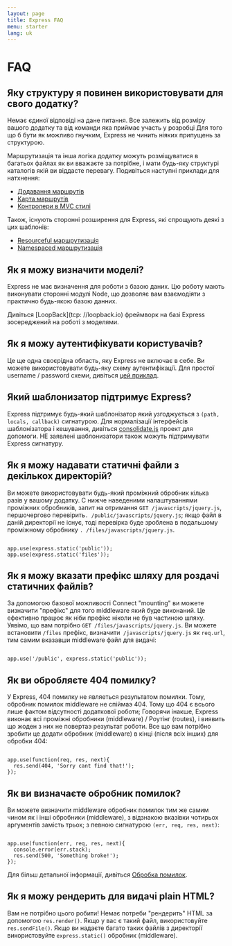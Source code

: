 ```yaml
---
layout: page
title: Express FAQ
menu: starter
lang: uk
---
```


# FAQ

## Яку структуру я повинен використовувати для свого додатку?

Немає єдиної відповіді на дане питання. Все залежить від
розміру вашого додатку та від команди яка приймає участь у розробці Для того що б бути
як можливо гнучким, Express не чинить ніяких припущень за структурою.

Маршрутизація та інша логіка додатку можуть розміщуватися в багатьох файлах як ви
вважаєте за потрібне, і мати будь-яку структурі каталогів якій ви віддасте перевагу.
Подивіться наступні приклади для натхнення:

* [Додавання маршрутів](https://github.com/strongloop/express/blob/master/examples/route-separation/index.js#L19)
* [Карта маршрутів](https://github.com/strongloop/express/blob/master/examples/route-map/index.js#L47)
* [Контролери в MVC стилі](https://github.com/strongloop/express/tree/master/examples/mvc)

Також, існують сторонні розширення для Express, які спрощують деякі з цих шаблонів:

* [Resourceful маршрутизація](https://github.com/expressjs/express-resource)
* [Namespaced маршрутизація](https://github.com/expressjs/express-namespace)

## Як я можу визначити моделі?

Express не має визначення для роботи з базою даних. Цю роботу мають виконувати сторонні модулі Node, що дозволяє вам взаємодіяти з практично будь-якою базою данних.

Дивіться [LoopBack](tcp: //loopback.io) фреймворк на базі Express зосереджений на роботі з моделями.

## Як я можу аутентифікувати користувачів?

Це ще одна своєрідна область, яку Express не включає в себе.
Ви можете використовувати будь-яку схему аутентифікації.
Для простої username / password схеми, дивіться [цей приклад](https://github.com/strongloop/express/tree/master/examples/auth).


## Який шаблонизатор підтримує Express?

Express підтримує будь-який шаблонізатор який узгоджується з `(path, locals, callback)` сигнатурою.
Для нормалізації інтерфейсів шаблонізатора і кешування, дивіться
[consolidate.js](https://github.com/visionmedia/consolidate.js)
проект для допомоги. НЕ заявлені шаблонизатори також можуть підтримувати Express сигнатуру.

## Як я можу надавати статичні файли з декількох директорій?

Ви можете використовувати будь-який проміжний обробник кілька разів у вашому додатку. С нижче наведеними налаштуваннями проміжних обробників, запит на отримання `GET /javascripts/jquery.js`, першочергово перевірить`. /public/javascripts/jquery.js`;
якщо файл в даній директорії не існує, тоді перевірка буде зроблена в подальшому проміжному обробнику `. /files/javascripts/jquery.js`.

<pre><code class="language-javascript" translate="no">
app.use(express.static('public'));
app.use(express.static('files'));
</code></pre>

## Як я можу вказати префікс шляху для роздачі статичних файлів?

За допомогою базової можливості Connect "mounting" ви можете визначити "префікс" для того middleware який буде виконаний.
Це ефективно працює як ніби префікс ніколи не був частиною шляху.
Уявімо, що вам потрібно `GET /files/javascripts/jquery.js`.
Ви можете встановити `/files` префікс, визначити` /javascripts/jquery.js`
як `req.url`, тим самим вказавши middleware файл для видачі:

<pre><code class="language-javascript" translate="no">
app.use('/public', express.static('public'));
</code></pre>

## Як ви обробляєте 404 помилку?

У Express, 404 помилку не являеться результатом помилки. Тому,
обробник помилок middleware не спіймаэ 404. Тому що 404
є всього лише фактом відсутності додаткової роботи;
Говорячи інакше, Express виконає всі
проміжні обробники (middleware) / Роутінг (routes),
і виявить що жоден з них не повертаэ результат роботи.
Все що вам потрібно зробити це додати обробник (middleware) в кінці (після всіх інших)
для обробки 404:

<pre><code class="language-javascript" translate="no">
app.use(function(req, res, next){
  res.send(404, 'Sorry cant find that!');
});
</code></pre>

## Як ви визначаєте обробник помилок?

Ви можете визначити middleware обробник помилок тим же самим чином як і інші обробники (middleware),
з відзнакою вказівки чотирьох аргументів замість трьох; з певною сигнатурою `(err, req, res, next)`:


<pre><code class="language-javascript" translate="no">
app.use(function(err, req, res, next){
  console.error(err.stack);
  res.send(500, 'Something broke!');
});
</code></pre>

Для більш детальної інформації, дивіться [Обробка помилок](/guide/error-handling.html).

## Як я можу рендерить для видачі plain HTML?

Вам не потрібно цього робити! Немає потреби "рендерить" HTML за допомогою `res.render()`.
Якщо у вас є такий файл, використовуйте `res.sendFile()`.
Якщо ви надаєте багато таких файлів з директорії використовуйте `express.static()`
обробник (middleware).
